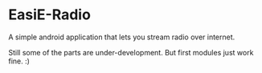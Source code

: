 # EasiE-Radio
A simple android application that lets you stream radio over internet.


Still some of the parts are under-development.
But first modules just work fine. :)
